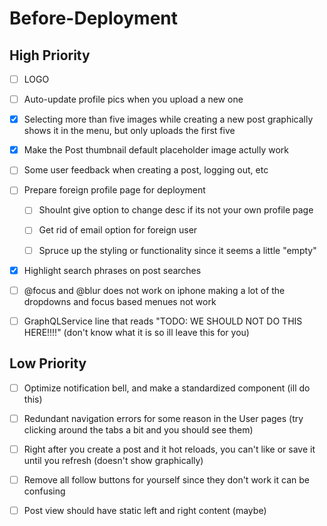 # Before-Deployment

## High Priority

-   [ ] LOGO

-   [ ] Auto-update profile pics when you upload a new one

-   [x] Selecting more than five images while creating a new post graphically shows it in the menu, but only uploads the first five

-   [x] Make the Post thumbnail default placeholder image actully work

-   [ ] Some user feedback when creating a post, logging out, etc

-   [ ] Prepare foreign profile page for deployment

    -   [ ] Shoulnt give option to change desc if its not your own profile page

    -   [ ] Get rid of email option for foreign user

    -   [ ] Spruce up the styling or functionality since it seems a little "empty"

-   [x] Highlight search phrases on post searches

-   [ ] @focus and @blur does not work on iphone making a lot of the dropdowns and focus based menues not work

-   [ ] GraphQLService line that reads "TODO: WE SHOULD NOT DO THIS HERE!!!!" (don't know what it is so ill leave this for you)

## Low Priority

-   [ ] Optimize notification bell, and make a standardized component (ill do this)

-   [ ] Redundant navigation errors for some reason in the User pages (try clicking around the tabs a bit and you should see them)

-   [ ] Right after you create a post and it hot reloads, you can't like or save it until you refresh (doesn't show graphically)

-   [ ] Remove all follow buttons for yourself since they don't work it can be confusing

-   [ ] Post view should have static left and right content (maybe) 

